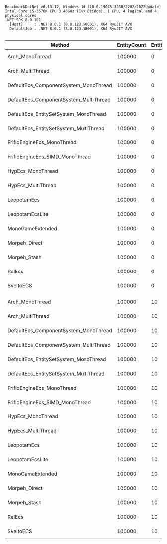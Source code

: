 ```

BenchmarkDotNet v0.13.12, Windows 10 (10.0.19045.3930/22H2/2022Update)
Intel Core i5-3570K CPU 3.40GHz (Ivy Bridge), 1 CPU, 4 logical and 4 physical cores
.NET SDK 8.0.101
  [Host]     : .NET 8.0.1 (8.0.123.58001), X64 RyuJIT AVX
  DefaultJob : .NET 8.0.1 (8.0.123.58001), X64 RyuJIT AVX


```
| Method                                 | EntityCount | EntityPadding | Mean        | Error     | StdDev    | Gen0   | CacheMisses/Op | Allocated |
|--------------------------------------- |------------ |-------------- |------------:|----------:|----------:|-------:|---------------:|----------:|
| Arch_MonoThread                        | 100000      | 0             |    61.77 μs |  0.013 μs |  0.011 μs |      - |              2 |         - |
| Arch_MultiThread                       | 100000      | 0             |    29.30 μs |  0.012 μs |  0.011 μs |      - |              1 |         - |
| DefaultEcs_ComponentSystem_MonoThread  | 100000      | 0             |    56.25 μs |  0.008 μs |  0.008 μs |      - |              1 |         - |
| DefaultEcs_ComponentSystem_MultiThread | 100000      | 0             |    15.21 μs |  0.067 μs |  0.060 μs |      - |              1 |         - |
| DefaultEcs_EntitySetSystem_MonoThread  | 100000      | 0             |   118.02 μs |  0.021 μs |  0.020 μs |      - |              3 |         - |
| DefaultEcs_EntitySetSystem_MultiThread | 100000      | 0             |    31.55 μs |  0.137 μs |  0.107 μs |      - |              3 |         - |
| FrifloEngineEcs_MonoThread             | 100000      | 0             |    56.43 μs |  0.021 μs |  0.018 μs | 0.0610 |              3 |     208 B |
| FrifloEngineEcs_SIMD_MonoThread        | 100000      | 0             |    28.78 μs |  0.020 μs |  0.015 μs | 0.0610 |              2 |     208 B |
| HypEcs_MonoThread                      | 100000      | 0             |    56.46 μs |  0.006 μs |  0.005 μs |      - |              1 |      72 B |
| HypEcs_MultiThread                     | 100000      | 0             |    58.95 μs |  0.052 μs |  0.046 μs | 0.4883 |             15 |    1832 B |
| LeopotamEcs                            | 100000      | 0             |   135.90 μs |  0.025 μs |  0.022 μs |      - |              5 |         - |
| LeopotamEcsLite                        | 100000      | 0             | 1,850.38 μs |  0.312 μs |  0.276 μs |      - |            124 |       3 B |
| MonoGameExtended                       | 100000      | 0             |   536.11 μs |  1.050 μs |  0.931 μs |      - |         10,860 |     161 B |
| Morpeh_Direct                          | 100000      | 0             | 2,872.35 μs |  1.397 μs |  1.239 μs |      - |          4,500 |       6 B |
| Morpeh_Stash                           | 100000      | 0             | 1,034.99 μs |  0.379 μs |  0.336 μs |      - |          4,665 |       3 B |
| RelEcs                                 | 100000      | 0             |   567.56 μs |  2.466 μs |  2.307 μs |      - |         16,088 |     121 B |
| SveltoECS                              | 100000      | 0             |   197.01 μs |  0.022 μs |  0.018 μs |      - |              4 |         - |
|                                        |             |               |             |           |           |        |                |           |
| Arch_MonoThread                        | 100000      | 10            |    61.75 μs |  0.033 μs |  0.029 μs |      - |              2 |         - |
| Arch_MultiThread                       | 100000      | 10            |    29.50 μs |  0.018 μs |  0.014 μs |      - |              1 |         - |
| DefaultEcs_ComponentSystem_MonoThread  | 100000      | 10            |    56.25 μs |  0.008 μs |  0.007 μs |      - |              1 |         - |
| DefaultEcs_ComponentSystem_MultiThread | 100000      | 10            |    15.31 μs |  0.044 μs |  0.039 μs |      - |              1 |         - |
| DefaultEcs_EntitySetSystem_MonoThread  | 100000      | 10            |   244.32 μs |  0.188 μs |  0.176 μs |      - |          6,200 |       1 B |
| DefaultEcs_EntitySetSystem_MultiThread | 100000      | 10            |    83.35 μs |  0.318 μs |  0.298 μs |      - |          6,806 |         - |
| FrifloEngineEcs_MonoThread             | 100000      | 10            |    56.78 μs |  0.107 μs |  0.100 μs | 0.0610 |              2 |     208 B |
| FrifloEngineEcs_SIMD_MonoThread        | 100000      | 10            |    27.18 μs |  0.002 μs |  0.002 μs | 0.0610 |              2 |     208 B |
| HypEcs_MonoThread                      | 100000      | 10            |    56.78 μs |  0.170 μs |  0.159 μs |      - |              1 |      72 B |
| HypEcs_MultiThread                     | 100000      | 10            |    60.34 μs |  0.101 μs |  0.094 μs | 0.4883 |             12 |    1832 B |
| LeopotamEcs                            | 100000      | 10            |   136.22 μs |  0.022 μs |  0.020 μs |      - |              3 |         - |
| LeopotamEcsLite                        | 100000      | 10            | 4,020.44 μs |  2.468 μs |  2.061 μs |      - |         93,943 |      11 B |
| MonoGameExtended                       | 100000      | 10            | 1,996.01 μs | 28.602 μs | 23.884 μs |      - |        105,699 |     166 B |
| Morpeh_Direct                          | 100000      | 10            | 6,109.28 μs | 25.304 μs | 23.669 μs |      - |        167,142 |      11 B |
| Morpeh_Stash                           | 100000      | 10            | 3,980.00 μs | 20.224 μs | 18.917 μs |      - |        179,288 |      11 B |
| RelEcs                                 | 100000      | 10            | 1,235.45 μs |  5.167 μs |  4.580 μs |      - |         53,159 |     123 B |
| SveltoECS                              | 100000      | 10            |   197.04 μs |  0.026 μs |  0.023 μs |      - |              3 |         - |
